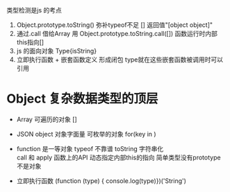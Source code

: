 类型检测是js 的考点
1. Object.prototype.toString() 弥补typeof不足 []  返回值"[object object]" 
2. 通过.call 借给Array 用 
Object.prototype.toString.call([])  函数运行时内部this指向[]   
3. js 的面向对象
 Type{isString}
4. 立即执行函数 +  嵌套函数定义 形成闭包 type就在这些嵌套函数被调用时可以引用
# Object 复杂数据类型的顶层  
- Array 可遍历的对象 []
- JSON object 对象字面量 可枚举的对象 for(key in )
- function  是一等对象 
 typeof 不靠谱 
 toString 字符串化   
 call 和 apply 函数上的API  动态指定内部this的指向
 简单类型没有prototype 不是对象
 
 - 立即执行函数 (function (type) { console.log(type)})('String')  
